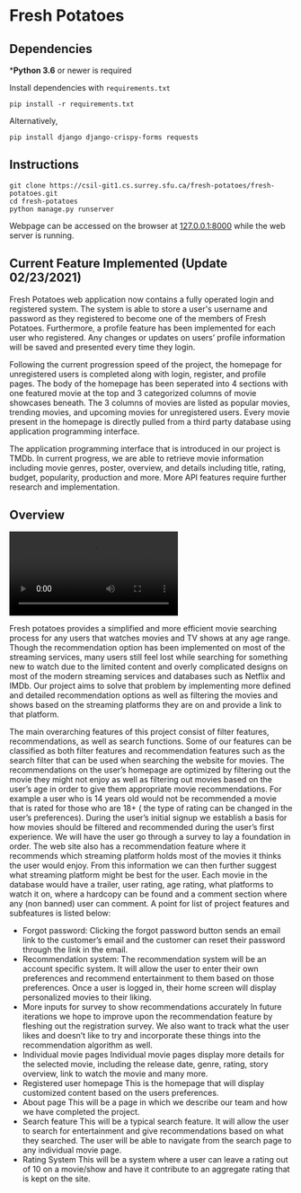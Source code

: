 # Fresh Potatoes

## Dependencies

***Python 3.6** or newer is required

Install dependencies with `requirements.txt`

```
pip install -r requirements.txt
```

Alternatively,

```
pip install django django-crispy-forms requests
```

## Instructions

```
git clone https://csil-git1.cs.surrey.sfu.ca/fresh-potatoes/fresh-potatoes.git
cd fresh-potatoes
python manage.py runserver
```

Webpage can be accessed on the browser at [127.0.0.1:8000](127.0.0.1:8000/) while the web server is running.

## Current Feature Implemented (Update 02/23/2021)
Fresh Potatoes web application now contains a fully operated login and registered system. The system is able to store a user's username and password as they registered to become one of the members of Fresh Potatoes. Furthermore, a profile feature has been implemented for each user who registered. Any changes or updates on users’ profile information will be saved and presented every time they login.

Following the current progression speed of the project, the homepage for unregistered users is completed along with login, register, and profile pages. The body of the homepage has been seperated into 4 sections with one featured movie at the top and 3 categorized columns of movie showcases beneath. The 3 columns of movies are listed as popular movies, trending movies, and upcoming movies for unregistered users. Every movie present in the homepage is directly pulled from a third party database using application programming interface.

The application programming interface that is introduced in our project is TMDb. In current progress, we are able to retrieve movie information including movie genres, poster, overview, and details including title, rating, budget, popularity, production and more. More API features require further research and implementation.


## Overview

![Demonstration Video](src/demo.mp4)

Fresh potatoes provides a simplified and more efficient movie searching process for any users that watches movies and TV shows at any age range. Though the recommendation option has been implemented on most of the streaming services, many users still feel lost while searching for something new to watch due to the limited content and overly complicated designs on most of the modern streaming services and databases such as Netflix and IMDb. Our project aims to solve that problem by implementing more defined and detailed recommendation options as well as filtering the movies and shows based on the streaming platforms they are on and provide a link to that platform. 

The main overarching features of this project consist of filter features, recommendations, as well as search functions. Some of our features can be classified as both filter features and recommendation features such as the search filter that can be used when searching the website for movies. 
The recommendations on the user’s homepage are optimized by filtering out the movie they might not enjoy as well as filtering out movies based on the user’s age in order to give them appropriate movie recommendations. For example a user who is 14 years old would not be recommended a movie that is rated for those who are 18+ ( the type of rating can be changed in the user’s preferences).
During the user’s initial signup we establish a basis for how movies should be filtered and recommended during the user’s first experience. We will have the user go through a survey to lay a foundation in order. The web site also has a recommendation feature where it recommends which streaming platform holds most of the movies it thinks the user would enjoy. From this information we can then further suggest what streaming platform might be best for the user. Each movie in the database would have a trailer, user rating, age rating, what platforms to watch it on, where a hardcopy can be found and a comment section where any (non banned) user can comment. A point for list of project features and subfeatures is listed below:

- Forgot password:
Clicking the forgot password button sends an email link to the customer’s email and the customer can reset their password through the link in the email.
- Recommendation system:
The recommendation system will be an account specific system. It will allow the user to enter their own preferences and recommend entertainment to them based on those preferences. Once a user is logged in, their home screen will display personalized movies to their liking.
- More inputs for survey to show recommendations accurately
In future iterations we hope to improve upon the recommendation feature by fleshing out the registration survey. We also want to track what the user likes and doesn’t like to try and incorporate these things into the recommendation algorithm as well.
- Individual movie pages 
Individual movie pages display more details for the selected movie, including the release date, genre, rating, story overview, link to watch the movie and many more. 
- Registered user homepage 
This is the homepage that will display customized content based on the users preferences.
- About page
This will be a page in which we describe our team and how we have completed the project.
- Search feature
This will be a typical search feature. It will allow the user to search for entertainment and give recommendations based on what they searched. The user will be able to navigate from the search page to any individual movie page.
- Rating System
This will be a system where a user can leave a rating out of 10 on a movie/show and have it contribute to an aggregate rating that is kept on the site.

